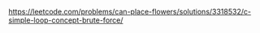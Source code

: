 https://leetcode.com/problems/can-place-flowers/solutions/3318532/c-simple-loop-concept-brute-force/
